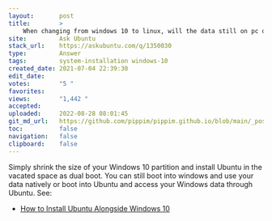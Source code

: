 ```yaml
---
layout:       post
title:        >
    When changing from windows 10 to linux, will the data still on pc or removed?
site:         Ask Ubuntu
stack_url:    https://askubuntu.com/q/1350030
type:         Answer
tags:         system-installation windows-10
created_date: 2021-07-04 22:39:30
edit_date:    
votes:        "5 "
favorites:    
views:        "1,442 "
accepted:     
uploaded:     2022-08-28 08:01:45
git_md_url:   https://github.com/pippim/pippim.github.io/blob/main/_posts/2021/2021-07-04-When-changing-from-windows-10-to-linux_-will-the-data-still-on-pc-or-removed_.md
toc:          false
navigation:   false
clipboard:    false
---
```


Simply shrink the size of your Windows 10 partition and install Ubuntu in the vacated space as dual boot. You can still boot into windows and use your data natively or boot into Ubuntu and access your Windows data through Ubuntu. See: 

- [How to Install Ubuntu Alongside Windows 10](https://itsfoss.com/install-ubuntu-1404-dual-boot-mode-windows-8-81-uefi/)

